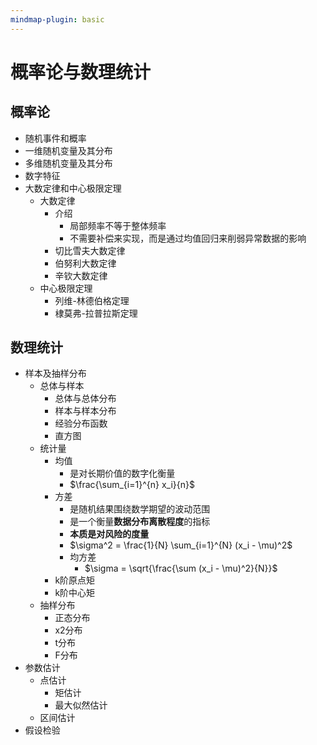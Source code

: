 ```yaml
---
mindmap-plugin: basic
---
```


# 概率论与数理统计
## 概率论
- 随机事件和概率
- 一维随机变量及其分布
- 多维随机变量及其分布
- 数字特征
- 大数定律和中心极限定理
    - 大数定律
	    - 介绍
		    - 局部频率不等于整体频率
		    - 不需要补偿来实现，而是通过均值回归来削弱异常数据的影响
        - 切比雪夫大数定律
        - 伯努利大数定律
        - 辛钦大数定律    
    - 中心极限定理 
        - 列维-林德伯格定理
        - 棣莫弗-拉普拉斯定理

## 数理统计
- 样本及抽样分布
    - 总体与样本
        - 总体与总体分布
        - 样本与样本分布
        - 经验分布函数
        - 直方图        
    - 统计量
        - 均值
	        - 是对长期价值的数字化衡量
	        - $\frac{\sum_{i=1}^{n} x_i}{n}$
        - 方差
	        - 是随机结果围绕数学期望的波动范围
	        - 是一个衡量**数据分布离散程度**的指标
	        - **本质是对风险的度量**
	        - $\sigma^2 = \frac{1}{N} \sum_{i=1}^{N} (x_i - \mu)^2$
	        - 均方差
		        - $\sigma = \sqrt{\frac{\sum (x_i - \mu)^2}{N}}$
        - k阶原点矩
        - k阶中心矩
    - 抽样分布
        - 正态分布
        - x2分布
        - t分布
        - F分布  
- 参数估计          
    - 点估计
        - 矩估计
        - 最大似然估计
    - 区间估计
- 假设检验


